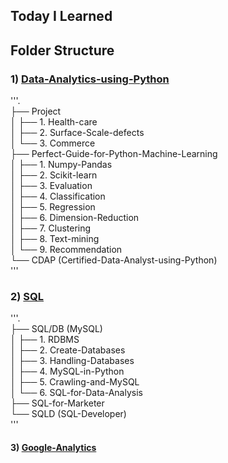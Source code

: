 Today I Learned
-------------------------------

Folder Structure
-------------------------------
### 1) [Data-Analytics-using-Python]()

'''.  
├── Project  
│   ├── 1. Health-care  
│   ├── 2. Surface-Scale-defects  
│   └── 3. Commerce  
├── Perfect-Guide-for-Python-Machine-Learning  
│   ├── 1. Numpy-Pandas  
│   ├── 2. Scikit-learn  
│   ├── 3. Evaluation  
│   ├── 4. Classification  
│   ├── 5. Regression  
│   ├── 6. Dimension-Reduction  
│   ├── 7. Clustering  
│   ├── 8. Text-mining  
│   └── 9. Recommendation  
└── CDAP (Certified-Data-Analyst-using-Python)  
'''

### 2) [SQL]()

'''.  
├── SQL/DB (MySQL)  
│   ├── 1. RDBMS  
│   ├── 2. Create-Databases  
│   ├── 3. Handling-Databases  
│   ├── 4. MySQL-in-Python  
│   ├── 5. Crawling-and-MySQL  
│   └── 6. SQL-for-Data-Analysis  
├── SQL-for-Marketer  
└── SQLD (SQL-Developer)  
'''

#### 3) [Google-Analytics]()

